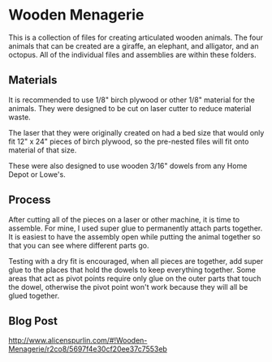 # Wooden Menagerie

This is a collection of files for creating articulated wooden animals. The four animals that can be created are a giraffe, an elephant, and alligator, and an octopus. All of the individual files and assemblies are within these folders.

## Materials

It is recommended to use 1/8" birch plywood or other 1/8" material for the animals. They were designed to be cut on laser cutter to reduce material waste.

The laser that they were originally created on had a bed size that would only fit 12" x 24" pieces of birch plywood, so the pre-nested files will fit onto material of that size.

These were also designed to use wooden 3/16" dowels from any Home Depot or Lowe's.

## Process

After cutting all of the pieces on a laser or other machine, it is time to assemble. For mine, I used super glue to permanently attach parts together. It is easiest to have the assembly open while putting the animal together so that you can see where different parts go.

Testing with a dry fit is encouraged, when all pieces are together, add super glue to the places that hold the dowels to keep everything together. Some areas that act as pivot points require only glue on the outer parts that touch the dowel, otherwise the pivot point won't work because they will all be glued together.

## Blog Post

http://www.alicenspurlin.com/#!Wooden-Menagerie/r2co8/5697f4e30cf20ee37c7553eb
